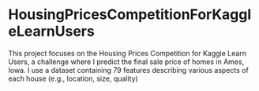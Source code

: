 # HousingPricesCompetitionForKaggleLearnUsers
This project focuses on the Housing Prices Competition for Kaggle Learn Users, a challenge where I predict the final sale price of homes in Ames, Iowa. I use a dataset containing 79 features describing various aspects of each house (e.g., location, size, quality)

